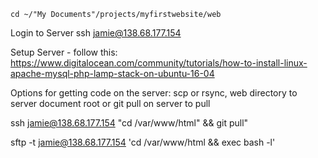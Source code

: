 `cd ~/"My Documents"/projects/myfirstwebsite/web`

Login to Server
ssh jamie@138.68.177.154

Setup Server - follow this: https://www.digitalocean.com/community/tutorials/how-to-install-linux-apache-mysql-php-lamp-stack-on-ubuntu-16-04

Options for getting code on the server:
scp or rsync, web directory to server document root
or git pull on server to pull 


ssh jamie@138.68.177.154 "cd /var/www/html" && git pull"

sftp -t jamie@138.68.177.154 'cd /var/www/html && exec bash -l'

